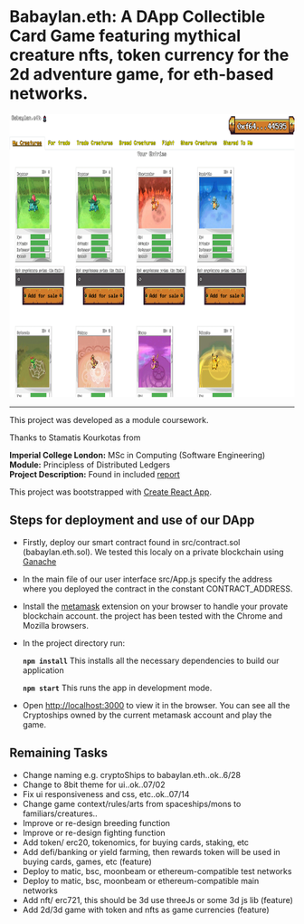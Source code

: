 # Babaylan.eth: A DApp Collectible Card Game featuring mythical creature nfts, token currency for the 2d adventure game, for eth-based networks.

<!-- <img src="./screenshots/fighting_tab.png" alt="" width="1000em" height="500em">
 -->
 <img src="./screenshots/babaylan.eth.ss2.gif" alt="" width="1000em" height="500em">

***

This project was developed as a module coursework.

Thanks to Stamatis Kourkotas from

**Imperial College London:** MSc in Computing (Software Engineering)<br />
**Module:** Principless of Distributed Ledgers<br />
**Project Description:** Found in included [report](./report.pdf)<br />

This project was bootstrapped with [Create React App](https://github.com/facebook/create-react-app).

## Steps for deployment and use of our DApp

- Firstly, deploy our smart contract found in src/contract.sol (babaylan.eth.sol). We tested this localy on a private blockchain using [Ganache](https://www.trufflesuite.com/ganache)
- In the main file of our user interface src/App.js specify the address where you deployed the contract in the constant CONTRACT_ADDRESS.
- Install the [metamask](https://metamask.io/) extension on your browser to handle your provate blockchain account. the project has been tested with the Chrome and Mozilla browsers.
- In the project directory run:

    **`npm install`** This installs all the necessary dependencies to build our application
    
    **`npm start`** This runs the app in development mode.<br />

- Open [http://localhost:3000](http://localhost:3000) to view it in the browser. You can see all the Cryptoships owned by the current metamask account and play the game.

## Remaining Tasks

- Change naming e.g. cryptoShips to babaylan.eth..ok..6/28
- Change to 8bit theme for ui..ok..07/02
- Fix ui responsiveness and css, etc..ok..07/14
- Change game context/rules/arts from spaceships/mons to familiars/creatures..
- Improve or re-design breeding function
- Improve or re-design fighting function
- Add token/ erc20, tokenomics, for buying cards, staking, etc
- Add defi/banking or yield farming, then rewards token will be used in buying cards, games, etc (feature)
- Deploy to matic, bsc, moonbeam or ethereum-compatible test networks
- Deploy to matic, bsc, moonbeam or ethereum-compatible main networks
- Add nft/ erc721, this should be 3d use threeJs or some 3d js lib (feature)
- Add 2d/3d game with token and nfts as game currencies (feature)

